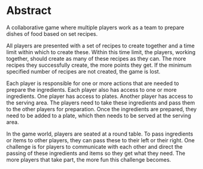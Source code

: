 # Abstract

A collaborative game where multiple players work as a team to prepare dishes of food based on set recipes.

All players are presented with a set of recipes to create together and a time limit within which to create these. Within this time limit, the players, working together, should create as many of these recipes as they can. The more recipes they successfully create, the more points they get. If the minimum specified number of recipes are not created, the game is lost.

Each player is responsible for one or more actions that are needed to prepare the ingredients. Each player also has access to one or more ingredients. One player has access to plates. Another player has access to the serving area. The players need to take these ingredients and pass them to the other players for preparation. Once the ingredients are prepared, they need to be added to a plate, which then needs to be served at the serving area.

In the game world, players are seated at a round table. To pass ingredients or items to other players, they can pass these to their left or their right. One challenge is for players to communicate with each other and direct the passing of these ingredients and items so they get what they need. The more players that take part, the more fun this challenge becomes.

